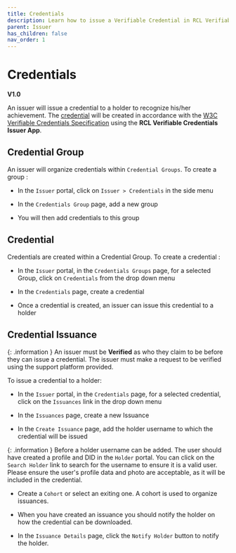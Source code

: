 ```yaml
---
title: Credentials
description: Learn how to issue a Verifiable Credential in RCL Verifiable Credentials.
parent: Issuer
has_children: false
nav_order: 1
---
```


# Credentials
**V1.0**

An issuer will issue a credential to a holder to recognize his/her achievement. The [credential](/introduction/introduction.md) will be created in accordance with the [W3C Verifiable Credentials Specification](https://www.w3.org/TR/vc-data-model-2.0/) using the **RCL Verifiable Credentials Issuer App**.

## Credential Group

An issuer will organize credentials within ``Credential Groups``. To create a group :

- In the ``Issuer`` portal, click on ``Issuer > Credentials`` in the side menu

- In the ``Credentials Group`` page, add a new group

- You will then add credentials to this group

## Credential

Credentials are created within a Credential Group. To create a credential :

- In the ``Issuer`` portal, in the ``Credentials Groups`` page, for a selected Group, click on ``Credentials`` from the drop down menu

- In the ``Credentials`` page, create a credential

- Once a credential is created, an issuer can issue this credential to a holder

## Credential Issuance

{: .information }
An issuer must be **Verified** as who they claim to be before they can issue a credential. The issuer must make a request to be verified using the support platform provided.

To issue a credential to a holder:

- In the ``Issuer`` portal, in the ``Credentials`` page, for a selected credential, click on the ``Issuances`` link in the drop down menu

- In the ``Issuances`` page, create a new Issuance

- In the ``Create Issuance`` page, add the holder username to which the credential will be issued

{: .information }
Before a holder username can be added. The user should have created a profile and DID in the ``Holder`` portal. You can click on the ``Search Holder`` link to search for the username to ensure it is a valid user. Please ensure the user's profile data and photo are acceptable, as it will be included in the credential.

- Create a ``Cohort`` or select an exiting one. A cohort is used to organize issuances.

- When you have created an issuance you should notify the holder on how the credential can be downloaded.

- In the ``Issuance Details`` page, click the ``Notify Holder`` button to notify the holder.